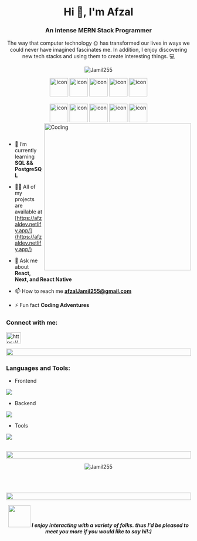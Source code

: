 <h1 align="center">Hi 👋, I'm  Afzal </h1>
<h3 align="center">An intense MERN Stack Programmer</h3>

<p align="center">The way that computer technology 🌞 has transformed our lives in ways we could never have imagined fascinates me. In addition, I enjoy discovering new tech stacks and using them to create interesting things. 💻</p>

<p align="center">

  <!--<img src="https://img.shields.io/badge/Languages-JavaScript | Typescript | Node | React -blue.svg" alt="saleh's languages" /> -->
  <!--<br/>-->

 <img src="https://komarev.com/ghpvc/?username=supuna9&label=Profile%20views&color=0e75b6&style=flat" alt="Jamil255" /> 
 <br/>

  <!--<img alt="Profile followers" src="https://img.shields.io/github/followers/Jamil255"> -->

</p>

<div align="center">
   <img src="https://techstack-generator.vercel.app/ts-icon.svg" alt="icon" width="50" height="50" />
  <img src="https://techstack-generator.vercel.app/js-icon.svg" alt="icon"width="50" height="50" />
  <img src="https://techstack-generator.vercel.app/python-icon.svg" alt="icon" width="50" height="50" />
  <img src="https://techstack-generator.vercel.app/react-icon.svg" alt="icon" width="50" height="50" />
 <img src="https://techstack-generator.vercel.app/redux-icon.svg" alt="icon" width="50" height="50" />
</div>

<br>

<div align="center">

  
  <img src="https://techstack-generator.vercel.app/docker-icon.svg" alt="icon" width="50" height="50" />
  <img src="https://techstack-generator.vercel.app/aws-icon.svg" alt="icon" width="50" height="50" />
  <img src="https://techstack-generator.vercel.app/github-icon.svg" alt="icon" width="50" height="50" />
  <img src="https://techstack-generator.vercel.app/prettier-icon.svg" alt="icon" width="50" height="50" />
  <img src="https://techstack-generator.vercel.app/restapi-icon.svg" alt="icon" width="50" height="50" />
  <!--<img src="https://techstack-generator.vercel.app/graphql-icon.svg" alt="icon" width="50" height="50" />-->
</div>

<img align="right" alt="Coding" width="400" src="https://user-images.githubusercontent.com/74038190/229223263-cf2e4b07-2615-4f87-9c38-e37600f8381a.gif">
<br><br>

- 🌱 I’m currently learning **SQL && PostgreSQL**

- 👨‍💻 All of my projects are available at [https://afzaldev.netlify.app/](https://afzaldev.netlify.app/)

- 💬 Ask me about **React, Next,  and React Native**

- 📫 How to reach me **afzalJamil255@gmail.com**

- ⚡ Fun fact **Coding Adventures**

<h3 align="left">Connect with me:</h3>
<p align="left">
<a href="https://linkedin.com/in/Jamil255/" target="blank"><img align="center" src="https://raw.githubusercontent.com/rahuldkjain/github-profile-readme-generator/master/src/images/icons/Social/linked-in-alt.svg" alt="https://www.linkedin.com/in/Jamil255/" height="30" width="40" /></a>
</p>

<img src="https://i.imgur.com/dBaSKWF.gif" height="20" width="100%">

<h3 align="left">Languages and Tools:</h3>

- Frontend
<p align="left">
  <a href="https://skillicons.dev">
    <img src="https://skillicons.dev/icons?i=ts,js,react,nextjs,redux,tailwind,materialui,bootstrap,firebase,css,html" />
  </a>
</p>

- Backend
<p align="left">
  <a href="https://skillicons.dev">
    <img src="https://skillicons.dev/icons?i=nodejs,express,mongodb" /> 
  </a>
</p>

<!--- Database-->
<!--<p align="left">-->
<!--  <a href="https://skillicons.dev">-->
<!--    <img src="https://skillicons.dev/icons?i=mongodb,mysql,postgresql" />-->
<!--  </a>-->
<!--</p>-->

- Tools
<p align="left">
  <a href="https://skillicons.dev">
    <img src="https://skillicons.dev/icons?i=git,github,docker,aws,vscode,postman,linux,nginx" />
  </a>
</p>

<br/>

<img src="https://i.imgur.com/dBaSKWF.gif" height="20" width="100%">

<!--<div  align="center">-->
<!--<p>&nbsp;<img src="https://github-readme-stats.vercel.app/api?username=Jamil255&show_icons=true&locale=en&theme=one_dark_pro" alt="Jamil255" /></p>-->
<!--<div/>-->

<div align="center">
<p><img align="center" src="https://github-readme-streak-stats.herokuapp.com/?user=Jamil255&theme=one_dark_pro&hide_border=true" alt="Jamil255" /></p>
<div/>

<!--<div align="center">-->
<!--<img src="https://github-readme-stats.vercel.app/api/top-langs?username=Jamil255&show_icons=true&locale=en&layout=compact&theme=one_dark_pro" alt="Jamil255" />-->
<!--<div/>-->

<br><br>

<img src="https://i.imgur.com/dBaSKWF.gif" height="20" width="100%">

<!--<h3 align="left">Activity:</h3>-->

<!--![Supuna97's Graph](https://github-readme-activity-graph.vercel.app/graph?username=Jamil255&custom_title=Saleh's%20GitHub%20Activity%20Graph&bg_color=0D1117&color=7F3FBF&line=7F3FBF&point=7F3FBF&area_color=FFFFFF&title_color=FFFFFF&area=true)-->
<!--<br><br>-->

<!--<img src="https://i.imgur.com/dBaSKWF.gif" height="20" width="100%">-->

<img src="https://media.giphy.com/media/LnQjpWaON8nhr21vNW/giphy.gif" width="60"> <em><b>I enjoy interacting with a variety of folks. thus I'd be pleased to meet you more if you would like to say <b>hi!<b>:)</em>

<!--<br>-->
<!--<p align="right" > Created with 🧡 by <a href="https://-portfolio.netlify.app/">Saleh</a></p>-->
<!--<img src="https://i.imgur.com/dBaSKWF.gif" height="20" width="100%">-->

